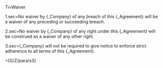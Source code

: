 Ti=Waiver

1.sec=No waiver by {_Company} of any breach of this {_Agreement} will be a waiver of any preceding or succeeding breach.

2.sec=No waiver by {_Company} of any right under this {_Agreement} will be construed as a waiver of any other right.

3.sec={_Company} will not be required to give notice to enforce strict adherence to all terms of this {_Agreement}.

=[G/Z/para/s3]
